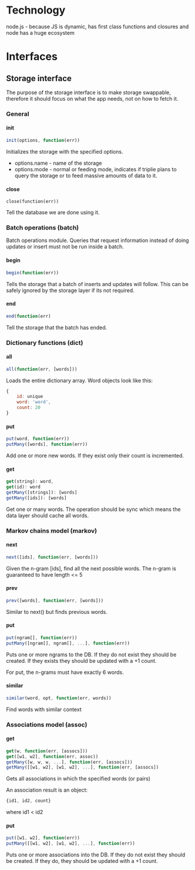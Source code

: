 # Technology

node.js - because JS is dynamic, has first class functions and
closures and node has a huge ecosystem

# Interfaces

## Storage interface

The purpose of the storage interface is to make storage swappable,
therefore it should focus on what the app needs, not on how to
fetch it.

### General

#### init

```js
init(options, function(err))
```

Initializes the storage with the specified options.

* options.name - name of the storage
* options.mode - normal or feeding mode, indicates if triplie plans
to query the storage or to feed massive amounts of data to it.


#### close

```
close(function(err))
```

Tell the database we are done using it.

### Batch operations (batch)

Batch operations module. Queries that request information instead
of doing updates or insert must not be run inside a batch.

#### begin

```js
begin(function(err))
```

Tells the storage that a batch of inserts and updates will follow.
This can be safely ignored by the storage layer if its not required.

#### end

```js
end(function(err)
```

Tell the storage that the batch has ended.

### Dictionary functions (dict)

#### all

```js
all(function(err, [words]))
```

Loads the entire dictionary array.
Word objects look like this:

```js
{
    id: unique
    word: 'word',
    count: 20
}
```

#### put

```js
put(word, function(err))
putMany([words], function(err))
```

Add one or more new words. If they
exist only their count is incremented.

#### get

```js
get(string): word,
get(id): word
getMany([strings]): [words]
getMany([ids]): [words]
```
Get one or many words. The operation should
be sync which means the data layer should cache
all words.

### Markov chains model (markov)

#### next

```js
next([ids], function(err, [words]))
```

Given the n-gram [ids], find all the next possible
words. The n-gram is guaranteed to have length <= 5


#### prev

```js
prev([words], function(err, [words]))
```

Similar to next() but finds previous words.

#### put

```js
put(ngram[], function(err))
putMany([ngram[], ngram[], ...], function(err))
```

Puts one or more ngrams to the DB. If they do not exist
they should be created. If they exists they should be
updated with a +1 count.

For put, the n-grams must have exactly 6 words.

#### similar

```js
similar(word, opt, function(err, words))
````

Find words with similar context

### Associations model (assoc)

#### get
```js
get(w, function(err, [assocs]))
get([w1, w2], function(err, assoc))
getMany([w, w, w, ...], function(err, [assocs]))
getMany([[w1, w2], [w1, w2], ...], function(err, [assocs])
```

Gets all associations in which the specified words (or pairs)

An association result is an object:

```js
{id1, id2, count}
```

where id1 < id2

#### put
```js
put([w1, w2], function(err))
putMany([[w1, w2], [w1, w2], ...], function(err))
```

Puts one or more associations into the DB. If they do
not exist they should be created. If they do, they should
be updated with a +1 count.

